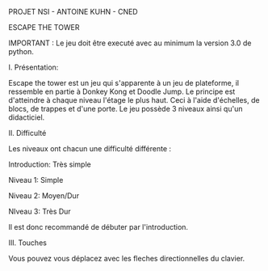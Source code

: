 PROJET NSI - ANTOINE KUHN - CNED

ESCAPE THE TOWER

IMPORTANT : Le jeu doit être executé avec au minimum la version 3.0 de python.

I. Présentation:

Escape the tower est un jeu qui s'apparente à un jeu de plateforme, il ressemble en partie à Donkey Kong et Doodle Jump. Le principe est d'atteindre à chaque niveau l'étage le plus haut. Ceci à l'aide d'échelles, de blocs, de trappes et d'une porte. Le jeu possède 3 niveaux ainsi qu'un didacticiel.

II. Difficulté

Les niveaux ont chacun une difficulté différente : 

Introduction: Très simple

Niveau 1: Simple

Niveau 2: Moyen/Dur

NIveau 3: Très Dur

Il est donc recommandé de débuter par l'introduction.

III. Touches

Vous pouvez vous déplacez avec les fleches directionnelles du clavier.


